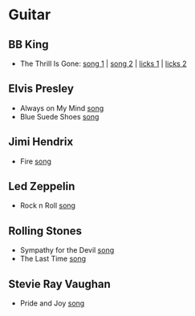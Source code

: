 # Guitar

## BB King

- The Thrill Is Gone: [song 1](https://www.youtube.com/watch?v=lfHXSdBPVBM) | [song 2](https://www.youtube.com/watch?v=K5w8DqF0vT0) | [licks 1](https://www.youtube.com/watch?v=68j0uTgYwck) | [licks 2](https://www.youtube.com/watch?v=LqbT4OaJUZQ)

## Elvis Presley

- Always on My Mind [song](https://www.youtube.com/watch?v=7kwvdAPUsd0)
- Blue Suede Shoes [song](https://www.youtube.com/watch?v=u9ldr_iy4tg)

## Jimi Hendrix

- Fire [song](https://www.youtube.com/watch?v=7FiBc8UUQ88)

## Led Zeppelin

- Rock n Roll [song](https://www.youtube.com/watch?v=fo1oPFOBsx0)
  
## Rolling Stones

- Sympathy for the Devil [song](https://www.youtube.com/watch?v=xD6HZ4tQMiU)
- The Last Time [song](https://www.youtube.com/watch?v=2j12vjK1R9I)

## Stevie Ray Vaughan

- Pride and Joy [song](https://www.youtube.com/watch?v=Uy_c5VEmtnA)
